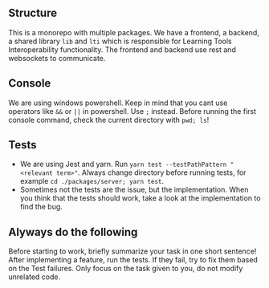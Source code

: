 ## Structure

This is a monorepo with multiple packages. We have a frontend, a backend, a shared library `lib` and `lti` which is responsible for Learning Tools Interoperability functionality.
The frontend and backend use rest and websockets to communicate.

## Console

We are using windows powershell. Keep in mind that you cant use operators like `&&` or `||` in powershell. Use `;` instead. Before running the first console command, check the current directory with `pwd; ls`!

## Tests

- We are using Jest and yarn. Run `yarn test --testPathPattern "<relevant term>"`. Always change directory before running tests, for example `cd ./packages/server; yarn test`.
- Sometimes not the tests are the issue, but the implementation. When you think that the tests should work, take a look at the implementation to find the bug.

## Alyways do the following

Before starting to work, briefly summarize your task in one short sentence!
After implementing a feature, run the tests. If they fail, try to fix them based on the Test failures.
Only focus on the task given to you, do not modify unrelated code.
